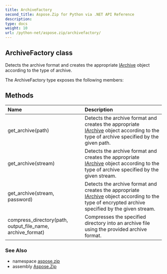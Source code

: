 ```yaml
---
title: ArchiveFactory
second_title: Aspose.Zip for Python via .NET API Reference
description: 
type: docs
weight: 10
url: /python-net/aspose.zip/archivefactory/
---
```


## ArchiveFactory class

Detects the archive format and creates the appropriate [IArchive](/zip/python-net/aspose.zip/iarchive/) object according to the type of archive.

The ArchiveFactory type exposes the following members:
## Methods
| Name | Description |
| :- | :- |
|get_archive(path)|Detects the archive format and creates the appropriate [IArchive](/zip/python-net/aspose.zip/iarchive/) object according to the type of archive specified by the given path.|
|get_archive(stream)|Detects the archive format and creates the appropriate [IArchive](/zip/python-net/aspose.zip/iarchive/) object according to the type of archive specified by the given stream.|
|get_archive(stream, password)|Detects the archive format and creates the appropriate [IArchive](/zip/python-net/aspose.zip/iarchive/) object according to the type of encrypted archive specified by the given stream.|
|compress_directory(path, output_file_name, archive_format)|Compresses the specified directory into an archive file using the provided archive format.|

### See Also

* namespace [aspose.zip](/zip/python-net/aspose.zip/)
* assembly [Aspose.Zip](/zip/python-net/)

